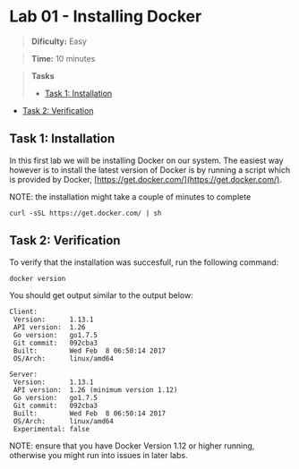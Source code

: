 # Lab 01 - Installing Docker

> **Dificulty:** Easy

> **Time:** 10 minutes

> **Tasks**
> - [Task 1: Installation](#task-1-installation)
- [Task 2: Verification](#task-2-verification)

## Task 1: Installation

In this first lab we will be installing Docker on our system.  The easiest way however is to install the latest version of Docker is by running a script which is provided by Docker, [https://get.docker.com/](https://get.docker.com/).

NOTE: the installation might take a couple of minutes to complete

```
curl -sSL https://get.docker.com/ | sh
```

## Task 2: Verification

To verify that the installation was succesfull, run the following command:

```
docker version
```

You should get output similar to the output below:

```
Client:
 Version:      1.13.1
 API version:  1.26
 Go version:   go1.7.5
 Git commit:   092cba3
 Built:        Wed Feb  8 06:50:14 2017
 OS/Arch:      linux/amd64

Server:
 Version:      1.13.1
 API version:  1.26 (minimum version 1.12)
 Go version:   go1.7.5
 Git commit:   092cba3
 Built:        Wed Feb  8 06:50:14 2017
 OS/Arch:      linux/amd64
 Experimental: false
```

NOTE: ensure that you have Docker Version 1.12 or higher running, otherwise you might run into issues in later labs.
